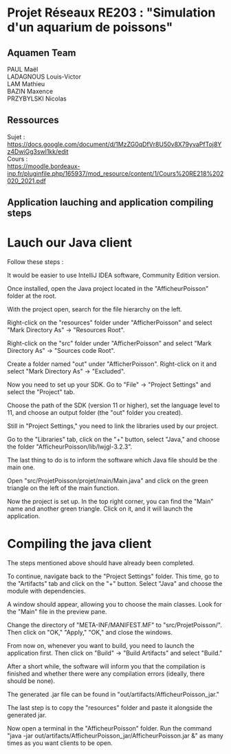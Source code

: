 # Projet Réseaux RE203 : "Simulation d'un aquarium de poissons"

## Aquamen Team

PAUL Maël  
LADAGNOUS Louis-Victor  
LAM Mathieu  
BAZIN Maxence  
PRZYBYLSKI Nicolas  

## Ressources

Sujet :  
https://docs.google.com/document/d/1MzZG0qDfVr8U50v8X79yvaPfToj8Yz4DwiGg3swl1kk/edit  
Cours :  
https://moodle.bordeaux-inp.fr/pluginfile.php/165937/mod_resource/content/1/Cours%20RE218%202020_2021.pdf

## Application lauching and application compiling steps

# Lauch our Java client

Follow these steps : 


It would be easier to use IntelliJ IDEA software, Community Edition version.

Once installed, open the Java project located in the "AfficheurPoisson" folder at the root.

With the project open, search for the file hierarchy on the left.

Right-click on the "resources" folder under "AfficherPoisson" and select "Mark Directory As" -> "Resources Root".

Right-click on the "src" folder under "AfficherPoisson" and select "Mark Directory As" -> "Sources code Root".

Create a folder named "out" under "AfficherPoisson". Right-click on it and select "Mark Directory As" -> "Excluded".

Now you need to set up your SDK. Go to "File" -> "Project Settings" and select the "Project" tab.

Choose the path of the SDK (version 11 or higher), set the language level to 11, and choose an output folder (the "out" folder you created).

Still in "Project Settings," you need to link the libraries used by our project.

Go to the "Libraries" tab, click on the "+" button, select "Java," and choose the folder "AfficheurPoisson/lib/lwjgl-3.2.3".

The last thing to do is to inform the software which Java file should be the main one.

Open "src/ProjetPoisson/projet/main/Main.java" and click on the green triangle on the left of the main function.

Now the project is set up. In the top right corner, you can find the "Main" name and another green triangle. Click on it, and it will launch the application.

# Compiling the java client

The steps mentioned above should have already been completed.

To continue, navigate back to the "Project Settings" folder. This time, go to the "Artifacts" tab and click on the "+" button. Select "Java" and choose the module with dependencies.

A window should appear, allowing you to choose the main classes. Look for the "Main" file in the preview pane.

Change the directory of "META-INF/MANIFEST.MF" to "src/ProjetPoisson/". Then click on "OK," "Apply," "OK," and close the windows.

From now on, whenever you want to build, you need to launch the application first. Then click on "Build" -> "Build Artifacts" and select "Build."

After a short while, the software will inform you that the compilation is finished and whether there were any compilation errors (ideally, there should be none).

The generated .jar file can be found in "out/artifacts/AfficheurPoisson_jar."

The last step is to copy the "resources" folder and paste it alongside the generated jar.

Now open a terminal in the "AfficheurPoisson" folder. Run the command "java -jar out/artifacts/AfficheurPoisson_jar/AfficheurPoisson.jar &" as many times as you want clients to be open.

